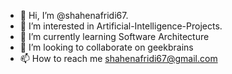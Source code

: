 - 👋 Hi, I’m @shahenafridi67.
- 👀 I’m interested in Artificial-Intelligence-Projects.
- 🌱 I’m currently learning Software Architecture
- 💞️ I’m looking to collaborate on geekbrains
- 📫 How to reach me shahenafridi67@gmail.com

<!---
shahenafridi67/shahenafridi67 is a ✨ special ✨ repository because its `README.md` (this file) appears on your GitHub profile.
You can click the Preview link to take a look at your changes.
--->
